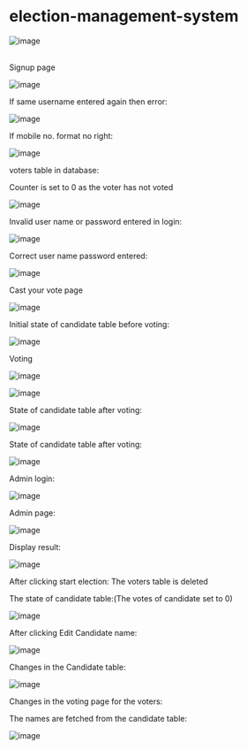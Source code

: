 # election-management-system
![image](https://user-images.githubusercontent.com/44446309/87145564-226bec00-c2c7-11ea-969b-3a640af48704.png)


<br/>Signup page


![image](https://user-images.githubusercontent.com/44446309/87148659-6d3c3280-c2cc-11ea-951c-30da5eef5add.png)

If same username entered again then error:

![image](https://user-images.githubusercontent.com/44446309/87148838-c4da9e00-c2cc-11ea-88b8-73f3e7bab330.png)

If mobile no. format no right:

![image](https://user-images.githubusercontent.com/44446309/87148947-f8b5c380-c2cc-11ea-935a-0d3ca65881f9.png)

voters table in database:

Counter is set to 0 as the voter has not voted

![image](https://user-images.githubusercontent.com/44446309/87149417-cc4e7700-c2cd-11ea-8bbd-75f731ad8728.png)

Invalid user name or password entered in login:

![image](https://user-images.githubusercontent.com/44446309/87149869-a8d7fc00-c2ce-11ea-9768-f9df74898298.png)

Correct user name password entered:

![image](https://user-images.githubusercontent.com/44446309/87150012-e8064d00-c2ce-11ea-872f-530a6a2ac22e.png)

Cast your vote page

![image](https://user-images.githubusercontent.com/44446309/87151191-0b31fc00-c2d1-11ea-8bf0-c8f8c02bc1af.png)

Initial state of candidate table before voting:

![image](https://user-images.githubusercontent.com/44446309/87150544-e6895480-c2cf-11ea-93c2-932f6252b4a8.png)

Voting 

![image](https://user-images.githubusercontent.com/44446309/87151290-361c5000-c2d1-11ea-840b-b921ee112ca0.png)

![image](https://user-images.githubusercontent.com/44446309/87151387-5d731d00-c2d1-11ea-979c-36c1fdf33c1d.png)

State of candidate table after voting:

![image](https://user-images.githubusercontent.com/44446309/87151495-9612f680-c2d1-11ea-9b60-102e1ec23414.png)

State of candidate table after voting:

![image](https://user-images.githubusercontent.com/44446309/87151887-42ed7380-c2d2-11ea-8915-9873b2616473.png)

Admin login:

![image](https://user-images.githubusercontent.com/44446309/87219385-286dd580-c378-11ea-95df-c5feb4d648d7.png)

Admin page:

![image](https://user-images.githubusercontent.com/44446309/87219398-45a2a400-c378-11ea-9cef-722651ce8c0e.png)

Display result:

![image](https://user-images.githubusercontent.com/44446309/87219410-6ff46180-c378-11ea-8dee-7482aa9775c1.png)

After clicking start election:
The voters table is deleted

The state of candidate table:(The votes of candidate set to 0)

![image](https://user-images.githubusercontent.com/44446309/87220205-910c8080-c37f-11ea-9eb5-2f4a2d6256a5.png)

After clicking Edit Candidate name:

![image](https://user-images.githubusercontent.com/44446309/87220484-c6b26900-c381-11ea-8788-f7c8f1384464.png)

Changes in the Candidate table:

![image](https://user-images.githubusercontent.com/44446309/87220504-fa8d8e80-c381-11ea-88c7-2d8671cc73bf.png)

Changes in the voting page for the voters:

The names are fetched from the candidate table:

![image](https://user-images.githubusercontent.com/44446309/87220843-121a4680-c385-11ea-8126-29407172c59d.png)






